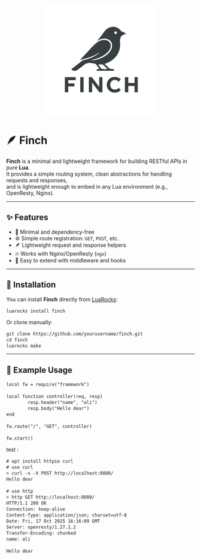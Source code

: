 <p align="center">
  <img src="logo.png" alt="JOS" width="300"/>
</p>

# 🪶 Finch

**Finch** is a minimal and lightweight framework for building RESTful APIs in pure **Lua**.  
It provides a simple routing system, clean abstractions for handling requests and responses,  
and is lightweight enough to embed in any Lua environment (e.g., OpenResty, Nginx).

---

## ✨ Features

- 🧩 Minimal and dependency-free  
- ⚙️ Simple route registration: `GET`, `POST`, etc.  
- 🪶 Lightweight request and response helpers  
- 🔥 Works with Nginx/OpenResty (`ngx`)
- 🧠 Easy to extend with middleware and hooks  

---

## 🚀 Installation

You can install **Finch** directly from [LuaRocks](https://luarocks.org):

```bash
luarocks install finch
```

Or clone manually: 

```
git clone https://github.com/yourusername/finch.git   
cd finch   
luarocks make   
``` 

---

## 🧰 Example Usage
```
local fw = require("framework")

local function controller(req, resp)
        resp.header("name", "ali")
        resp.body("Hello dear")
end

fw.route("/", "GET", controller)

fw.start()
```

test : 
```shell
# apt install httpie curl
# use curl
> curl -s -X POST http://localhost:8080/ 
Hello dear

# use http 
> http GET http://localhost:8080/
HTTP/1.1 200 OK
Connection: keep-alive
Content-Type: application/json; charset=utf-8
Date: Fri, 17 Oct 2025 16:16:09 GMT
Server: openresty/1.27.1.2
Transfer-Encoding: chunked
name: ali

Hello dear

```
